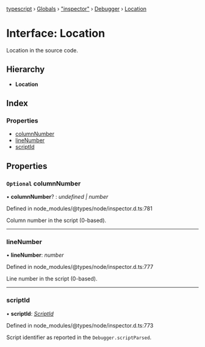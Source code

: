 [typescript](../README.md) › [Globals](../globals.md) › ["inspector"](../modules/_inspector_.md) › [Debugger](../modules/_inspector_.debugger.md) › [Location](_inspector_.debugger.location.md)

# Interface: Location

Location in the source code.

## Hierarchy

* **Location**

## Index

### Properties

* [columnNumber](_inspector_.debugger.location.md#optional-columnnumber)
* [lineNumber](_inspector_.debugger.location.md#linenumber)
* [scriptId](_inspector_.debugger.location.md#scriptid)

## Properties

### `Optional` columnNumber

• **columnNumber**? : *undefined | number*

Defined in node_modules/@types/node/inspector.d.ts:781

Column number in the script (0-based).

___

###  lineNumber

• **lineNumber**: *number*

Defined in node_modules/@types/node/inspector.d.ts:777

Line number in the script (0-based).

___

###  scriptId

• **scriptId**: *[ScriptId](../modules/_inspector_.runtime.md#scriptid)*

Defined in node_modules/@types/node/inspector.d.ts:773

Script identifier as reported in the <code>Debugger.scriptParsed</code>.
